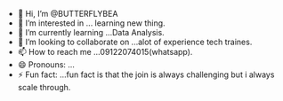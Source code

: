 - 👋 Hi, I’m @BUTTERFLYBEA
- 👀 I’m interested in ... learning new thing.
- 🌱 I’m currently learning ...Data Analysis.
- 💞️ I’m looking to collaborate on ...alot of experience tech traines.
- 📫 How to reach me ...09122074015(whatsapp).
- 😄 Pronouns: ...
- ⚡ Fun fact: ...fun fact is that the join is always challenging but i always scale through.

<!---
BUTTERFLYBEA/BUTTERFLYBEA is a ✨ special ✨ repository because its `README.md` (this file) appears on your GitHub profile.
You can click the Preview link to take a look at your changes.
--->
